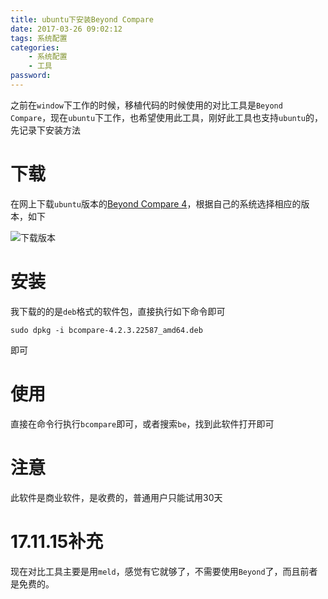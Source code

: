 ```yaml
---
title: ubuntu下安装Beyond Compare
date: 2017-03-26 09:02:12
tags: 系统配置
categories:
    - 系统配置
    - 工具
password: 
---
```


之前在`window`下工作的时候，移植代码的时候使用的对比工具是`Beyond Compare`，现在`ubuntu`下工作，也希望使用此工具，刚好此工具也支持`ubuntu`的，先记录下安装方法

# 下载

在网上下载`ubuntu`版本的[Beyond Compare 4](http://www.scootersoftware.com/download.php)，根据自己的系统选择相应的版本，如下

![下载版本](https://github.com/zsl-github/blog/raw/master/source/picture//beyond_compare_download.png)

# 安装

我下载的的是`deb`格式的软件包，直接执行如下命令即可

```
sudo dpkg -i bcompare-4.2.3.22587_amd64.deb
```
即可

# 使用

直接在命令行执行`bcompare`即可，或者搜索`be`，找到此软件打开即可

# 注意

此软件是商业软件，是收费的，普通用户只能试用30天

# 17.11.15补充

现在对比工具主要是用`meld`，感觉有它就够了，不需要使用`Beyond`了，而且前者是免费的。

